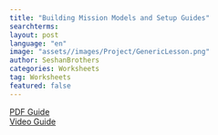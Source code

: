 ```yaml
---
title: "Building Mission Models and Setup Guides"
searchterms:
layout: post
language: "en"
image: "assets//images/Project/GenericLesson.png"
author: SeshanBrothers
categories: Worksheets
tag: Worksheets
featured: false
---
```


<a href="/translations/en-us/Worksheets/2023FLLTutorials-MissionModelBuildingTips.pdf">PDF Guide</a>
<br>
<a href="https://youtu.be/m6L7fs3mu9w">Video Guide</a>
<br>
